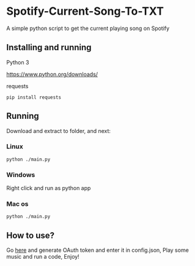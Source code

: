 # Spotify-Current-Song-To-TXT 

A simple python script to get the current playing song on Spotify

## Installing and running

Python 3

https://www.python.org/downloads/

requests
```
pip install requests
```

## Running

Download and extract to folder, and next:
### Linux
```
python ./main.py
```
### Windows
Right click and run as python app

### Mac os
```
python ./main.py
```

## How to use?
Go [here](https://developer.spotify.com/console/get-users-currently-playing-track/) and generate OAuth token and enter it in config.json, Play some music and run a code, Enjoy!
